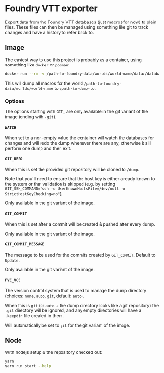 # Foundry VTT exporter

Export data from the Foundry VTT databases (just macros for now) to plain files. These files can then be managed using something like git to track changes and have a history to refer back to.

## Image

The easiest way to use this project is probably as a container, using something like `docker` or `podman`:

```bash
docker run --rm -v /path-to-foundry-data/worlds/world-name/data:/databases:ro -v /path-to-dump-to:/dump ghcr.io/maienm/foundry-vtt-exporter:main
```

This will dump all macros for the world `/path-to-foundry-data/worlds/world-name` to `/path-to-dump-to`.

### Options

The options starting with `GIT_` are only available in the git variant of the image (ending with `-git`).

#### `WATCH`

When set to a non-empty value the container will watch the databases for changes and will redo the dump whenever there are any, otherwise it sill perform one dump and then exit.

#### `GIT_REPO`

When this is set the provided git repository will be cloned to `/dump`.

Note that you'll need to ensure that the host key is either already known to the system or that validation is skipped (e.g. by setting `GIT_SSH_COMMAND="ssh -o UserKnownHostsFile=/dev/null -o StrictHostKeyChecking=no"`).

Only available in the git variant of the image.

#### `GIT_COMMIT`

When this is set after a commit will be created & pushed after every dump.

Only available in the git variant of the image.

#### `GIT_COMMIT_MESSAGE`

The message to be used for the commits created by `GIT_COMMIT`. Default to `Update`.

Only available in the git variant of the image.

#### `FVE_VCS` 

The version control system that is used to manage the dump directory (choices: `none`, `auto`, `git`, default: `auto`).

When this is `git` (or `auto` + the dump directory looks like a git repository) the `.git` directory will be ignored, and any empty directories will have a `.keepdir` file created in them.

Will automatically be set to `git` for the git variant of the image.

## Node

With nodejs setup & the repository checked out:

```bash
yarn
yarn run start --help
```

